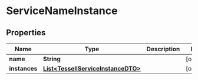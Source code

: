 

# ServiceNameInstance


## Properties

Name | Type | Description | Notes
------------ | ------------- | ------------- | -------------
**name** | **String** |  |  [optional]
**instances** | [**List&lt;TessellServiceInstanceDTO&gt;**](TessellServiceInstanceDTO.md) |  |  [optional]



